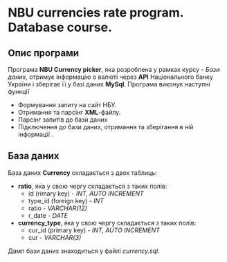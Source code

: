 # NBU currencies rate program. Database course.
## Опис програми
Програма **NBU Currency picker**, яка розроблена у рамках курсу - *Бази даних*, отримує інформацію о валюті через **АРІ** Національного банку України і зберігає її у базі даних **MySql**.
Програма виконує наступні функції
 * Формування запиту на сайт НБУ.
 * Отримання та парсінг **XML**-файлу.
 * Парсінг запитів до бази даних
 * Підключення до бази даних, отримання та зберігання в ній інформації .
## База даних
База даних **Currency** складається з двох таблиць:
 * **ratio**, яка у свою чергу складається з таких полів:
	  * id (rimary key) - *INT, AUTO INCREMENT*
	  * type_id  (foreign key) - *INT*
	  * ratio - *VARCHAR(12)*
	  * r_date - *DATE*
* **currency_type**, яка у свою чергу складається з таких полів:
	* cur_id (primary key) - *INT, AUTO INCREMENT*
	* cur - *VARCHAR(3)*
	 
Дамп бази даних знаходиться у файлі *currency.sql*.